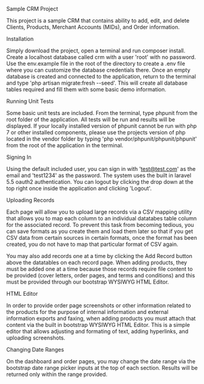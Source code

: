 Sample CRM Project

This project is a sample CRM that contains ability to add, edit, and delete Clients, Products, Merchant Accounts (MIDs), and Order information.

Installation

Simply download the project, open a terminal and run composer install.  Create a localhost database called crm with a user 'root' with no password.  Use the env.example file in the root of the directory to create a .env file where you can customize the database credentials there.  Once an empty database is created and connected to the application, return to the terminal and type 'php artisan migrate:fresh --seed'.  This will create all database tables required and fill them with some basic demo information.

Running Unit Tests

Some basic unit tests are included.  From the terminal, type phpunit from the root folder of the application.  All tests will be run and results will be displayed.  If your locally installed version of phpunit cannot be run with php 7 or other installed components, please use the projects version of php located in the vendor folder by typing 'php vendor/phpunit/phpunit/phpunit' from the root of the application in the terminal.

Signing In

Using the default included user, you can sign in with 'test@test.com' as the email and 'test1234' as the password.  The system uses the built in laravel 5.5 oauth2 authentication.  You can logout by clicking the drop down at the top right once inside the application and clicking 'Logout'.

Uploading Records

Each page will allow you to upload large records via a CSV mapping utility that allows you to map each column to an individual datatabes table column for the associated record.  To prevent this task from becoming tedious, you can save formats as you create them and load them later so that if you get CSV data from certain sources in certain formats, once the format has been created, you do not have to map that particular format of CSV again.

You may also add records one at a time by clicking the Add Record button above the datatables on each record page.  When adding products, they must be added one at a time because those records require file content to be provided (cover letters, order pages, and terms and conditions) and this must be provided through our bootstrap WYSIWYG HTML Editor.

HTML Editor

In order to provide order page screenshots or other information related to the products for the purpose of internal information and external information exports and faxing, when adding products you must attach that content via the built in bootstrap WYSIWYG HTML Editor.  This is a simple editor that allows adjusting and formating of text, adding hyperlinks, and uploading screenshots.

Changing Date Ranges

On the dashboard and order pages, you may change the date range via the bootstrap date range picker inputs at the top of each section.  Results will be returned only within the range provided.
